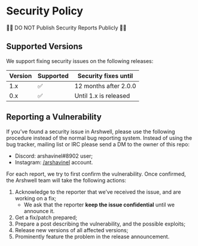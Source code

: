 # Security Policy

:face_with_spiral_eyes:	DO NOT Publish Security Reports Publicly :face_with_spiral_eyes:

## Supported Versions

We support fixing security issues on the following releases:

| Version | Supported          | Security fixes until
| ------- | ------------------ | --------------------
| 1.x     | :white_check_mark: | 12 months after 2.0.0
| 0.x     | :white_check_mark: | Until 1.x is released

## Reporting a Vulnerability

If you’ve found a security issue in Arshwell, please use the following procedure
instead of the normal bug reporting system. Instead of using the bug tracker,
mailing list or IRC please send a DM to the owner of this repo:
- Discord: arshavinel#8902 user;
- Instagram: [/arshavinel](https://www.instagram.com/arshavinel/) account.

For each report, we try to first confirm the vulnerability. Once confirmed,
the Arshwell team will take the following actions:

1. Acknowledge to the reporter that we’ve received the issue, and are
   working on a fix;
   - We ask that the reporter **keep the issue confidential** until we announce it.
2. Get a fix/patch prepared;
3. Prepare a post describing the vulnerability, and the possible exploits;
4. Release new versions of all affected versions;
5. Prominently feature the problem in the release announcement.
